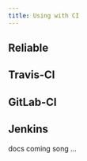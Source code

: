 ```yaml
---
title: Using with CI
---
```


## Reliable

## Travis-CI

## GitLab-CI

## Jenkins

docs coming song ...
